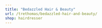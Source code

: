 ```yaml
---
title: "Bedazzled Hair & Beauty"
url: /trethomas/bedazzled-hair-and-beauty/
shop: hairdresser
---
```

